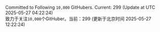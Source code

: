 Committed to Following `10,000` GitHubers. Current: <!-- FOLLOWING_COUNT -->299<!-- FOLLOWING_COUNT --> (Update at UTC <!-- LAST_UPDATED -->2025-05-27 04:22:24<!-- LAST_UPDATED -->)<br>
致力于关注`10,000`个GitHuber。当前：<!-- FOLLOWING_COUNT -->299<!-- FOLLOWING_COUNT --> (更新于北京时间 <!-- LAST_UPDATED_CST -->2025-05-27 12:22:24<!-- LAST_UPDATED_CST -->)

